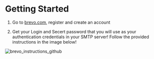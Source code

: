 # Getting Started 

1. Go to [brevo.com](brevo.com), register and create an account

2. Get your Login and Secert password that you will use as your authentication credentials in your SMTP server! Follow the provided instructions in the image below! 


![brevo_instructions_github](https://github.com/user-attachments/assets/cd8531be-e881-45bb-ba56-266aca300f4e)
